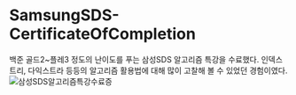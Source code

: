 # SamsungSDS-CertificateOfCompletion
백준 골드2~플레3 정도의 난이도를 푸는 삼성SDS 알고리즘 특강을 수료했다. 인덱스 트리, 다익스트라 등등의 알고리즘 활용법에 대해 많이 고찰해 볼 수 있었던 경험이였다.
![삼성SDS알고리즘특강수료증](https://user-images.githubusercontent.com/59328386/196356192-5d76a30e-feb4-456e-a5d6-d48fe1a51cc1.jpg)
